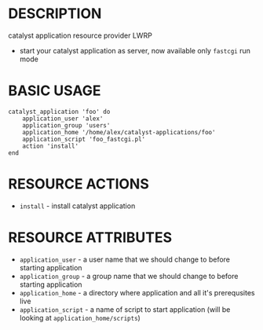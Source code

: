 DESCRIPTION
===========

catalyst application resource provider LWRP
* start your catalyst application as server, now available only `fastcgi` run mode

BASIC USAGE
===========
    catalyst_application 'foo' do
        application_user 'alex'
        application_group 'users'
        application_home '/home/alex/catalyst-applications/foo'
        application_script 'foo_fastcgi.pl'
        action 'install'
    end

RESOURCE ACTIONS
================

* `install` - install catalyst application

RESOURCE ATTRIBUTES
===================

* `application_user` - a user name that we should change to before starting application
* `application_group` - a group name that we should change to before starting application
* `application_home` - a directory where application and all it's prerequsites live
* `application_script` - a name of script to start application (will be looking at `application_home/scripts`)

